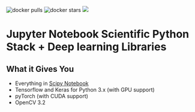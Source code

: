 ![docker pulls](https://img.shields.io/docker/pulls/jupyter/tensorflow-notebook.svg) ![docker stars](https://img.shields.io/docker/stars/jupyter/tensorflow-notebook.svg) [![](https://images.microbadger.com/badges/image/jupyter/tensorflow-notebook.svg)](https://microbadger.com/images/jupyter/tensorflow-notebook "jupyter/tensorflow-notebook image metadata")

# Jupyter Notebook Scientific Python Stack + Deep learning Libraries

## What it Gives You

* Everything in [Scipy Notebook](https://github.com/jupyter/docker-stacks/tree/master/scipy-notebook)
* Tensorflow and Keras for Python 3.x (with GPU support)
* pyTorch (with CUDA support)
* OpenCV 3.2

